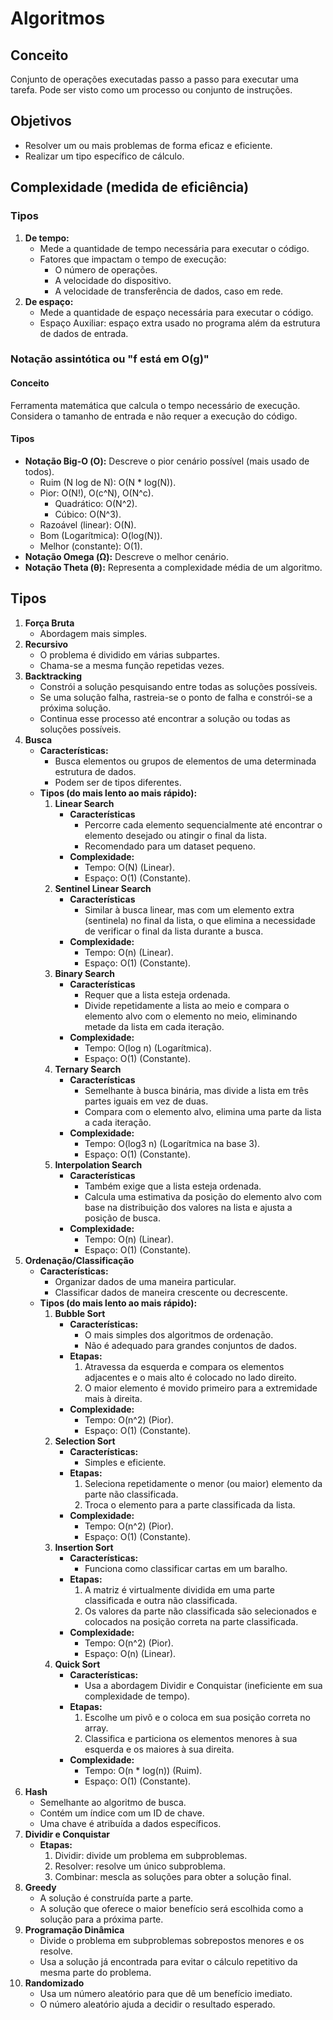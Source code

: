 # Algoritmos

## Conceito

Conjunto de operações executadas passo a passo para executar uma tarefa. Pode ser visto como um processo ou conjunto de instruções.

## Objetivos

- Resolver um ou mais problemas de forma eficaz e eficiente.
- Realizar um tipo específico de cálculo.

## Complexidade (medida de eficiência)

### Tipos

1. **De tempo:**
   - Mede a quantidade de tempo necessária para executar o código.
   - Fatores que impactam o tempo de execução:
     - O número de operações.
     - A velocidade do dispositivo.
     - A velocidade de transferência de dados, caso em rede.
2. **De espaço:**
   - Mede a quantidade de espaço necessária para executar o código.
   - Espaço Auxiliar: espaço extra usado no programa além da estrutura de dados de entrada.

### Notação assintótica ou "f está em Ο(g)"

#### Conceito

Ferramenta matemática que calcula o tempo necessário de execução. Considera o tamanho de entrada e não requer a execução do código.

#### Tipos

- **Notação Big-O (Ο):** Descreve o pior cenário possível (mais usado de todos).
  - Ruim (N log de N): O(N \* log(N)).
  - Pior: O(N!), O(c^N), O(N^c).
    - Quadrático: O(N^2).
    - Cúbico: O(N^3).
  - Razoável (linear): O(N).
  - Bom (Logarítmica): O(log(N)).
  - Melhor (constante): O(1).
- **Notação Omega (Ω):** Descreve o melhor cenário.
- **Notação Theta (θ):** Representa a complexidade média de um algoritmo.

## Tipos

1. **Força Bruta**
   - Abordagem mais simples.
2. **Recursivo**
   - O problema é dividido em várias subpartes.
   - Chama-se a mesma função repetidas vezes.
3. **Backtracking**
   - Constrói a solução pesquisando entre todas as soluções possíveis.
   - Se uma solução falha, rastreia-se o ponto de falha e constrói-se a próxima solução.
   - Continua esse processo até encontrar a solução ou todas as soluções possíveis.
4. **Busca**
   - **Características:**
      - Busca elementos ou grupos de elementos de uma determinada estrutura de dados.
      - Podem ser de tipos diferentes.
   - **Tipos (do mais lento ao mais rápido):**
      1. **Linear Search**
          - **Características**
            - Percorre cada elemento sequencialmente até encontrar o elemento desejado ou atingir o final da lista.
            - Recomendado para um dataset pequeno.
          - **Complexidade:**
            - Tempo: O(N) (Linear).
            - Espaço: O(1) (Constante).
      2. **Sentinel Linear Search**
          - **Características**
            - Similar à busca linear, mas com um elemento extra (sentinela) no final da lista, o que elimina a necessidade de verificar o final da lista durante a busca.
          - **Complexidade:**
            - Tempo: O(n) (Linear).
            - Espaço: O(1) (Constante).
      3. **Binary Search**
          - **Características**
            - Requer que a lista esteja ordenada.
            - Divide repetidamente a lista ao meio e compara o elemento alvo com o elemento no meio, eliminando metade da lista em cada iteração.
          - **Complexidade:**
            - Tempo: O(log n) (Logarítmica).
            - Espaço: O(1) (Constante).
      4. **Ternary Search**
          - **Características**
            - Semelhante à busca binária, mas divide a lista em três partes iguais em vez de duas.
            - Compara com o elemento alvo, elimina uma parte da lista a cada iteração.
          - **Complexidade:**
            - Tempo: O(log3 n) (Logarítmica na base 3).
            - Espaço: O(1) (Constante).          
      5. **Interpolation Search**
          - **Características**
            - Também exige que a lista esteja ordenada.
            - Calcula uma estimativa da posição do elemento alvo com base na distribuição dos valores na lista e ajusta a posição de busca.
          - **Complexidade:**
            - Tempo: O(n) (Linear).
            - Espaço: O(1) (Constante).          
5. **Ordenação/Classificação**
   - **Características:**
     - Organizar dados de uma maneira particular.
     - Classificar dados de maneira crescente ou decrescente.
   - **Tipos (do mais lento ao mais rápido):**
     1. **Bubble Sort**
        - **Características:**
          - O mais simples dos algoritmos de ordenação.
          - Não é adequado para grandes conjuntos de dados.
        - **Etapas:**
          1. Atravessa da esquerda e compara os elementos adjacentes e o mais alto é colocado no lado direito.
          2. O maior elemento é movido primeiro para a extremidade mais à direita.
        - **Complexidade:**
          - Tempo: O(n^2) (Pior).
          - Espaço: O(1) (Constante).
     2. **Selection Sort**
        - **Características:**
          - Simples e eficiente.
        - **Etapas:**
          1. Seleciona repetidamente o menor (ou maior) elemento da parte não classificada.
          2. Troca o elemento para a parte classificada da lista.
        - **Complexidade:**
          - Tempo: O(n^2) (Pior).
          - Espaço: O(1) (Constante).
     3. **Insertion Sort**
        - **Características:**
          - Funciona como classificar cartas em um baralho.
        - **Etapas:**
          1. A matriz é virtualmente dividida em uma parte classificada e outra não classificada.
          2. Os valores da parte não classificada são selecionados e colocados na posição correta na parte classificada.
        - **Complexidade:**
          - Tempo: O(n^2) (Pior).
          - Espaço: O(n) (Linear).
     4. **Quick Sort**
        - **Características:**
          - Usa a abordagem Dividir e Conquistar (ineficiente em sua complexidade de tempo).
        - **Etapas:**
          1. Escolhe um pivô e o coloca em sua posição correta no array.
          2. Classifica e particiona os elementos menores à sua esquerda e os maiores à sua direita.
        - **Complexidade:**
          - Tempo: O(n \* log(n)) (Ruim).
          - Espaço: O(1) (Constante).
6. **Hash**
   - Semelhante ao algoritmo de busca.
   - Contém um índice com um ID de chave.
   - Uma chave é atribuída a dados específicos.
7. **Dividir e Conquistar**
   - **Etapas:**
     1. Dividir: divide um problema em subproblemas.
     2. Resolver: resolve um único subproblema.
     3. Combinar: mescla as soluções para obter a solução final.
8. **Greedy**
   - A solução é construída parte a parte.
   - A solução que oferece o maior benefício será escolhida como a solução para a próxima parte.
9. **Programação Dinâmica**
   - Divide o problema em subproblemas sobrepostos menores e os resolve.
   - Usa a solução já encontrada para evitar o cálculo repetitivo da mesma parte do problema.
10. **Randomizado**
    - Usa um número aleatório para que dê um benefício imediato.
    - O número aleatório ajuda a decidir o resultado esperado.
